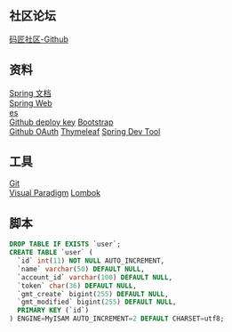 ## 社区论坛  
[码匠社区-Github](https://github.com/codedrinker/community)  


## 资料  
[Spring 文档](https://spring.io/)  
[Spring Web](https://spring.io/guides/gs/serving-web-content/)  
[es](https://elasticsearch.cn/)  
[Github deploy key](https://developer.github.com/v3/guides/managing-deploy-keys/#deploy-keys)
[Bootstrap](https://v3.bootcss.com/)  
[Github OAuth](https://developer.github.com/apps/building-github-apps/creating-a-github-app/)
[Thymeleaf](https://www.thymeleaf.org/doc/tutorials/3.0/usingthymeleaf.html#setting-attribute-values)
[Spring Dev Tool](https://docs.spring.io/spring-boot/docs/2.0.0.RC1/reference/htmlsingle/#using-boot-devtools)

## 工具  
[Git](https://git-scm.com/)  
[Visual Paradigm](https://www.visual-paradigm.com)
[Lombok](https://projectlombok.org/)

## 脚本
```sql
DROP TABLE IF EXISTS `user`;
CREATE TABLE `user` (
  `id` int(11) NOT NULL AUTO_INCREMENT,
  `name` varchar(50) DEFAULT NULL,
  `account_id` varchar(100) DEFAULT NULL,
  `token` char(36) DEFAULT NULL,
  `gmt_create` bigint(255) DEFAULT NULL,
  `gmt_modified` bigint(255) DEFAULT NULL,
  PRIMARY KEY (`id`)
) ENGINE=MyISAM AUTO_INCREMENT=2 DEFAULT CHARSET=utf8;
```
